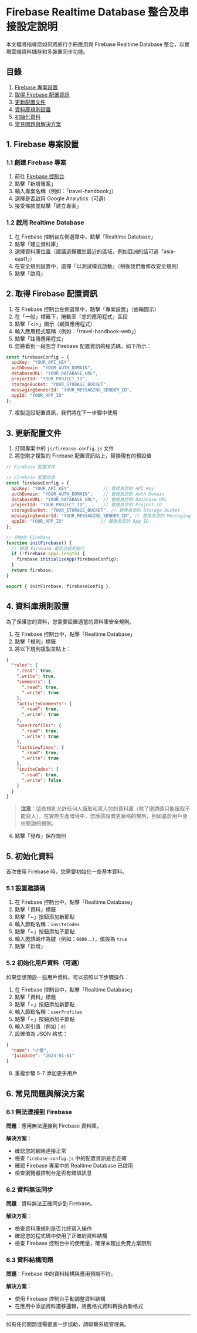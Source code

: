 # Firebase Realtime Database 整合及串接設定說明

本文檔將指導您如何將旅行手冊應用與 Firebase Realtime Database 整合，以實現雲端資料儲存和多裝置同步功能。

## 目錄

1. [Firebase 專案設置](#1-firebase-專案設置)
2. [取得 Firebase 配置資訊](#2-取得-firebase-配置資訊)
3. [更新配置文件](#3-更新配置文件)
4. [資料庫規則設置](#4-資料庫規則設置)
5. [初始化資料](#5-初始化資料)
6. [常見問題與解決方案](#6-常見問題與解決方案)

## 1. Firebase 專案設置

### 1.1 創建 Firebase 專案

1. 前往 [Firebase 控制台](https://console.firebase.google.com/)
2. 點擊「新增專案」
3. 輸入專案名稱（例如：「travel-handbook」）
4. 選擇是否啟用 Google Analytics（可選）
5. 接受條款並點擊「建立專案」

### 1.2 啟用 Realtime Database

1. 在 Firebase 控制台左側選單中，點擊「Realtime Database」
2. 點擊「建立資料庫」
3. 選擇資料庫位置（建議選擇離您最近的區域，例如亞洲的話可選「asia-east1」）
4. 在安全規則設置中，選擇「以測試模式啟動」（稍後我們會修改安全規則）
5. 點擊「啟用」

## 2. 取得 Firebase 配置資訊

1. 在 Firebase 控制台左側選單中，點擊「專案設置」（齒輪圖示）
2. 在「一般」標籤下，捲動至「您的應用程式」區段
3. 點擊「</>」圖示（網頁應用程式）
4. 輸入應用程式暱稱（例如：「travel-handbook-web」）
5. 點擊「註冊應用程式」
6. 您將看到一段包含 Firebase 配置資訊的程式碼，如下所示：

```javascript
const firebaseConfig = {
  apiKey: "YOUR_API_KEY",
  authDomain: "YOUR_AUTH_DOMAIN",
  databaseURL: "YOUR_DATABASE_URL",
  projectId: "YOUR_PROJECT_ID",
  storageBucket: "YOUR_STORAGE_BUCKET",
  messagingSenderId: "YOUR_MESSAGING_SENDER_ID",
  appId: "YOUR_APP_ID"
};
```

7. 複製這段配置資訊，我們將在下一步驟中使用

## 3. 更新配置文件

1. 打開專案中的 `js/firebase-config.js` 文件
2. 將您剛才複製的 Firebase 配置資訊貼上，替換現有的預設值

```javascript
// Firebase 配置文件

// Firebase 配置信息
const firebaseConfig = {
  apiKey: "YOUR_API_KEY",            // 替換為您的 API Key
  authDomain: "YOUR_AUTH_DOMAIN",    // 替換為您的 Auth Domain
  databaseURL: "YOUR_DATABASE_URL",  // 替換為您的 Database URL
  projectId: "YOUR_PROJECT_ID",      // 替換為您的 Project ID
  storageBucket: "YOUR_STORAGE_BUCKET", // 替換為您的 Storage Bucket
  messagingSenderId: "YOUR_MESSAGING_SENDER_ID", // 替換為您的 Messaging Sender ID
  appId: "YOUR_APP_ID"              // 替換為您的 App ID
};

// 初始化 Firebase
function initFirebase() {
  // 檢查 Firebase 是否已經初始化
  if (!firebase.apps.length) {
    firebase.initializeApp(firebaseConfig);
  }
  return firebase;
}

export { initFirebase, firebaseConfig };
```

## 4. 資料庫規則設置

為了保護您的資料，您需要設置適當的資料庫安全規則。

1. 在 Firebase 控制台中，點擊「Realtime Database」
2. 點擊「規則」標籤
3. 將以下規則複製並貼上：

```json
{
  "rules": {
    ".read": true,
    ".write": true,
    "comments": {
      ".read": true,
      ".write": true
    },
    "activityComments": {
      ".read": true,
      ".write": true
    },
    "userProfiles": {
      ".read": true,
      ".write": true
    },
    "lastViewTimes": {
      ".read": true,
      ".write": true
    },
    "inviteCodes": {
      ".read": true,
      ".write": false
    }
  }
}
```

> **注意**：這些規則允許任何人讀取和寫入您的資料庫（除了邀請碼只能讀取不能寫入）。在實際生產環境中，您應該設置更嚴格的規則，例如基於用戶身份驗證的規則。

4. 點擊「發布」保存規則

## 5. 初始化資料

首次使用 Firebase 時，您需要初始化一些基本資料。

### 5.1 設置邀請碼

1. 在 Firebase 控制台中，點擊「Realtime Database」
2. 點擊「資料」標籤
3. 點擊「+」按鈕添加新節點
4. 輸入節點名稱：`inviteCodes`
5. 點擊「+」按鈕添加子節點
6. 輸入邀請碼作為鍵（例如：`0808..`），值設為 `true`
7. 點擊「新增」

### 5.2 初始化用戶資料（可選）

如果您想預設一些用戶資料，可以按照以下步驟操作：

1. 在 Firebase 控制台中，點擊「Realtime Database」
2. 點擊「資料」標籤
3. 點擊「+」按鈕添加新節點
4. 輸入節點名稱：`userProfiles`
5. 點擊「+」按鈕添加子節點
6. 輸入索引值（例如：`0`）
7. 設置值為 JSON 格式：

```json
{
  "name": "小雷",
  "joinDate": "2024-01-01"
}
```

8. 重複步驟 5-7 添加更多用戶

## 6. 常見問題與解決方案

### 6.1 無法連接到 Firebase

**問題**：應用無法連接到 Firebase 資料庫。

**解決方案**：
- 確認您的網絡連接正常
- 檢查 `firebase-config.js` 中的配置資訊是否正確
- 確認 Firebase 專案中的 Realtime Database 已啟用
- 檢查瀏覽器控制台是否有錯誤訊息

### 6.2 資料無法同步

**問題**：資料無法正確同步到 Firebase。

**解決方案**：
- 檢查資料庫規則是否允許寫入操作
- 確認您的程式碼中使用了正確的資料結構
- 檢查 Firebase 控制台中的使用量，確保未超出免費方案限制

### 6.3 資料結構問題

**問題**：Firebase 中的資料結構與應用預期不符。

**解決方案**：
- 使用 Firebase 控制台手動調整資料結構
- 在應用中添加資料遷移邏輯，將舊格式資料轉換為新格式

---

如有任何問題或需要進一步協助，請聯繫系統管理員。